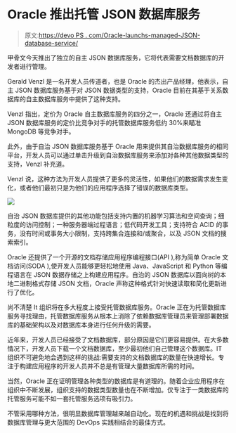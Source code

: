 # Oracle 推出托管 JSON 数据库服务

> 原文:[https://devo PS . com/Oracle-launchs-managed-JSON-database-service/](https://devops.com/oracle-launches-managed-json-database-service/)

甲骨文今天推出了独立的自主 JSON 数据库服务，它将代表需要文档数据库的开发者进行管理。

Gerald Venzl 是一名开发人员传道者，也是 Oracle 的杰出产品经理，他表示，自主 JSON 数据库服务基于对 JSON 数据类型的支持，Oracle 目前在其基于关系数据库的自主数据库服务中提供了这种支持。

Venzl 指出，定价为 Oracle 自主数据库服务的四分之一，Oracle 还通过将自主 JSON 数据库服务的定价比竞争对手的托管数据库服务低约 30%来瞄准 MongoDB 等竞争对手。

此外，由于自治 JSON 数据库服务基于 Oracle 用来提供其自治数据库服务的相同平台，开发人员可以通过单击升级到自治数据库服务来添加对各种其他数据类型的支持，Venzl 补充道。

Venzl 说，这种方法为开发人员提供了更多的灵活性，如果他们的数据需求发生变化，或者他们最初只是为他们的应用程序选择了错误的数据库类型。

![](../Images/d9e7333674777881ce79cfee90fa1618.png)

自治 JSON 数据库提供的其他功能包括支持内置的机器学习算法和空间查询；细粒度的访问控制；一种服务器端过程语言；低代码开发工具；支持符合 ACID 的事务，没有时间或事务大小限制，支持跨集合连接和/或聚合，以及 JSON 文档的搜索索引。

Oracle 还提供了一个开源的文档存储应用程序编程接口(API ),称为简单 Oracle 文档访问(SODA ),使开发人员能够更轻松地使用 Java、JavaScript 和 Python 等编程语言在 JSON 数据存储之上构建应用程序。自治的 JSON 数据库以面向树的本地二进制格式存储 JSON 文档，Oracle 声称这种格式针对快速读取和简化更新进行了优化。

尚不清楚 It 组织将在多大程度上接受托管数据库服务。Oracle 正在为托管数据库服务寻找理由，托管数据库服务从根本上消除了依赖数据库管理员来管理部署数据库的基础架构以及对数据库本身进行任何升级的需要。

近年来，开发人员已经接受了文档数据库，部分原因是它们更容易提供。在大多数情况下，开发人员下载一个文档数据库，至少最初他们自己管理这个数据库。IT 组织不可避免地会遇到这样的挑战:需要支持的文档数据库的数量在快速增长。专注于构建应用程序的开发人员并不总是有管理大量数据库所需的时间。

当然，Oracle 正在证明管理各种类型的数据库是有道理的。随着企业应用程序在组织中不断发展，组织支持的数据类型数量也在不断增加。仅专注于一类数据库的托管服务可能不如一套托管服务选项有吸引力。

不管采用哪种方法，很明显数据库管理越来越自动化。现在的机遇和挑战是找到将数据库管理与更大范围的 DevOps 实践相结合的最佳方式。